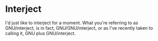 # Interject

I'd just like to interject for a moment. What you're referring to as
GNU/interject, is in fact, GNU/GNU/interject, or as I've recently taken
to calling it, GNU plus GNU/interject. 
